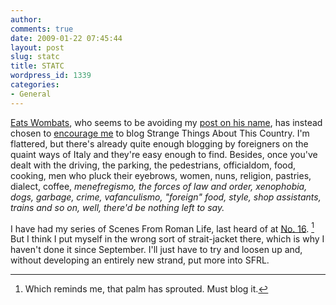 ```yaml
---
author:
comments: true
date: 2009-01-22 07:45:44
layout: post
slug: statc
title: STATC
wordpress_id: 1339
categories:
- General
---
```


[Eats Wombats](http://wombatdiet.net/), who seems to be avoiding my [post on his name](http://jeremycherfas.net/2009/01/18/acronym-news/), has instead chosen to [encourage me](http://jeremycherfas.net/2009/01/19/no-no-god-buses-in-genoa/) to blog Strange Things About This Country. I'm flattered, but there's already quite enough blogging by foreigners on the quaint ways of Italy and they're easy enough to find. Besides, once you've dealt with the driving, the parking, the pedestrians, officialdom, food, cooking, men who pluck their eyebrows, women, nuns, religion, pastries, dialect, coffee, _menefregismo, the forces of law and order, xenophobia, dogs, garbage, crime, _vafanculismo_, "foreign" food, style, shop assistants, trains and so on, well, there'd be nothing left to say._

I have had my series of Scenes From Roman Life, last heard of at [No. 16](http://jeremycherfas.net/2008/09/23/scenes-from-roman-life-16-a-palm/). [^fn1] But I think I put myself in the wrong sort of strait-jacket there, which is why I haven't done it since September. I'll just have to try and loosen up and, without developing an entirely new strand, put more into SFRL.

[^fn1]: Which reminds me, that palm has sprouted. Must blog it. 


